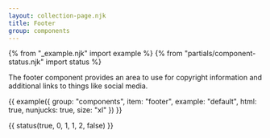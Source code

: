 ```yaml
---
layout: collection-page.njk
title: Footer
group: components
---
```


{% from "_example.njk" import example %}
{% from "partials/component-status.njk" import status %}

The footer component provides an area to use for copyright information and additional links to things like social media.

{{ example({ group: "components", item: "footer", example: "default", html: true, nunjucks: true, size: "xl" }) }}

{{ status(true, 0, 1, 1, 2, false) }}

